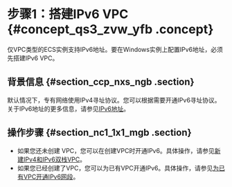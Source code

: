# 步骤1：搭建IPv6 VPC {#concept_qs3_zvw_yfb .concept}

仅VPC类型的ECS实例支持IPv6地址。要在Windows实例上配置IPv6地址，必须先搭建IPv6 VPC。

## 背景信息 {#section_ccp_nxs_ngb .section}

默认情况下，专有网络使用IPv4寻址协议。您可以根据需要开通IPv6寻址协议。关于IPv6地址的更多信息，请参见[IPv6地址](cn.zh-CN/网络/实例IP地址介绍/IPv6地址.md#)。

## 操作步骤 {#section_nc1_1x1_mgb .section}

-   如果您还未创建 VPC，您可以在创建VPC时开通IPv6。具体操作，请参见[新建IPv4和IPv6双栈VPC](../../../../cn.zh-CN/用户指南/VPC开启IPv6/新建IPv4和IPv6双栈VPC.md#)。
-   如果您已经创建了VPC，您可以为已有VPC开通IPv6。具体操作，请参见[为已有VPC开通IPv6网段](../../../../cn.zh-CN/用户指南/VPC开启IPv6/为已有VPC开通IPv6网段.md#)。

